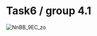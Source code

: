# Task6 / group 4.1
![NnBB_9EC_zo](https://user-images.githubusercontent.com/72442702/97405120-371cd000-1908-11eb-844f-15118144df4c.jpg)
